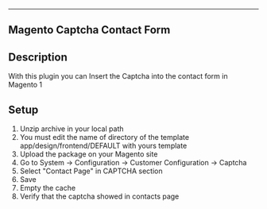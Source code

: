 ----------------------------
Magento Captcha Contact Form
----------------------------

Description
-----------
With this plugin you can Insert the Captcha into the contact form in Magento 1

Setup
-------------
1. Unzip archive in your local path
2. You must edit the name of directory of the template app/design/frontend/DEFAULT with yours template
3. Upload the package on your Magento site
4. Go to System -> Configuration -> Customer Configuration -> Captcha
5. Select "Contact Page" in CAPTCHA section
6. Save
7. Empty the cache
8. Verify that the captcha showed in contacts page
